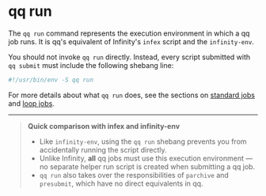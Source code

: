 # qq run

The `qq run` command represents the execution environment in which a qq job runs. It is qq's equivalent of Infinity's `infex` script and the `infinity-env`.

You should not invoke `qq run` directly. Instead, every script submitted with `qq submit` must include the following shebang line:

```bash
#!/usr/bin/env -S qq run
```

For more details about what `qq run` does, see the sections on [standard jobs](standard_job.md) and [loop jobs](loop_job.md).

***

> **Quick comparison with infex and infinity-env**
> - Like `infinity-env`, using the `qq run` shebang prevents you from accidentally running the script directly.
> - Unlike Infinity, **all** qq jobs must use this execution environment — no separate helper run script is created when submitting a qq job.
> - `qq run` also takes over the responsibilities of `parchive` and `presubmit`, which have no direct equivalents in qq.